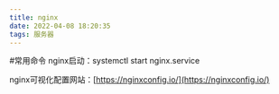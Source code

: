 ```yaml
---
title: nginx
date: 2022-04-08 18:20:35
tags: 服务器
---
```

#常用命令
nginx启动：systemctl start nginx.service

nginx可视化配置网站：[https://nginxconfig.io/](https://nginxconfig.io/)